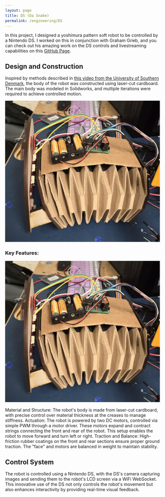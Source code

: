 ```yaml
---
layout: page
title: DS (Da Snake)
permalink: /engineering/DS
---
```




In this project, I designed a yoshimura pattern soft robot to be controlled by a Nintendo DS. I worked on this in conjunction with Graham Grieb, and you can check out his amazing work on the DS controls and livestreaming capabilities on this [GitHub Page](https://github.com/grahamgrieb/DSi-Robot).

## Design and Construction
Inspired by methods described in [this video from the University of Southern Denmark](https://www.youtube.com/watch?v=lVxFdTldYxw), the body of the robot was constructed using laser-cut cardboard. The main body was modeled in Solidworks, and multiple iterations were required to achieve controlled motion.

![dsside](/assets/img/ds/dsside.jpg)

### Key Features:

![dsside](/assets/img/ds/dsside.jpg)

Material and Structure: The robot's body is made from laser-cut cardboard, with precise control over material thickness at the creases to manage stiffness.
Actuation: The robot is powered by two DC motors, controlled via simple PWM through a motor driver. These motors expand and contract strings connecting the front and rear of the robot. This setup enables the robot to move forward and turn left or right.
Traction and Balance: High-friction rubber coatings on the front and rear sections ensure proper ground traction. The "face" and motors are balanced in weight to maintain stability.


## Control System
The robot is controlled using a Nintendo DS, with the DS's camera capturing images and sending them to the robot's LCD screen via a WiFi WebSocket. This innovative use of the DS not only controls the robot's movement but also enhances interactivity by providing real-time visual feedback.

